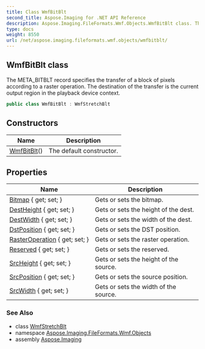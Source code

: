 ```yaml
---
title: Class WmfBitBlt
second_title: Aspose.Imaging for .NET API Reference
description: Aspose.Imaging.FileFormats.Wmf.Objects.WmfBitBlt class. The META_BITBLT record specifies the transfer of a block of pixels according to a raster operation. The destination of the transfer is the current output region in the playback device context
type: docs
weight: 8550
url: /net/aspose.imaging.fileformats.wmf.objects/wmfbitblt/
---
```

## WmfBitBlt class

The META_BITBLT record specifies the transfer of a block of pixels according to a raster operation. The destination of the transfer is the current output region in the playback device context.

```csharp
public class WmfBitBlt : WmfStretchBlt
```

## Constructors

| Name | Description |
| --- | --- |
| [WmfBitBlt](wmfbitblt/)() | The default constructor. |

## Properties

| Name | Description |
| --- | --- |
| [Bitmap](../../aspose.imaging.fileformats.wmf.objects/wmfstretchblt/bitmap/) { get; set; } | Gets or sets the bitmap. |
| [DestHeight](../../aspose.imaging.fileformats.wmf.objects/wmfstretchblt/destheight/) { get; set; } | Gets or sets the height of the dest. |
| [DestWidth](../../aspose.imaging.fileformats.wmf.objects/wmfstretchblt/destwidth/) { get; set; } | Gets or sets the width of the dest. |
| [DstPosition](../../aspose.imaging.fileformats.wmf.objects/wmfstretchblt/dstposition/) { get; set; } | Gets or sets the DST position. |
| [RasterOperation](../../aspose.imaging.fileformats.wmf.objects/wmfstretchblt/rasteroperation/) { get; set; } | Gets or sets the raster operation. |
| [Reserved](../../aspose.imaging.fileformats.wmf.objects/wmfstretchblt/reserved/) { get; set; } | Gets or sets the reserved. |
| [SrcHeight](../../aspose.imaging.fileformats.wmf.objects/wmfstretchblt/srcheight/) { get; set; } | Gets or sets the height of the source. |
| [SrcPosition](../../aspose.imaging.fileformats.wmf.objects/wmfstretchblt/srcposition/) { get; set; } | Gets or sets the source position. |
| [SrcWidth](../../aspose.imaging.fileformats.wmf.objects/wmfstretchblt/srcwidth/) { get; set; } | Gets or sets the width of the source. |

### See Also

* class [WmfStretchBlt](../wmfstretchblt/)
* namespace [Aspose.Imaging.FileFormats.Wmf.Objects](../../aspose.imaging.fileformats.wmf.objects/)
* assembly [Aspose.Imaging](../../)


